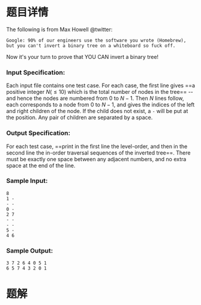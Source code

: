 # 题目详情
The following is from Max Howell @twitter:

    Google: 90% of our engineers use the software you wrote (Homebrew), but you can't invert a binary tree on a whiteboard so fuck off.


Now it's your turn to prove that YOU CAN invert a binary tree!

### Input Specification:

Each input file contains one test case. For each case, the first line gives ==a positive integer $N (\le 10)$ which is the total number of nodes in the tree== -- and hence the nodes are numbered from 0 to $N−1$. Then $N$ lines follow, each corresponds to a node from 0 to $N−1$, and gives the indices of the left and right children of the node. If the child does not exist, a `-` will be put at the position. Any pair of children are separated by a space.

### Output Specification:

For each test case, ==print in the first line the level-order, and then in the second line the in-order traversal sequences of the inverted tree==. There must be exactly one space between any adjacent numbers, and no extra space at the end of the line.

### Sample Input:

    8
    1 -
    - -
    0 -
    2 7
    - -
    - -
    5 -
    4 6


### Sample Output:

    3 7 2 6 4 0 5 1
    6 5 7 4 3 2 0 1

# 题解



